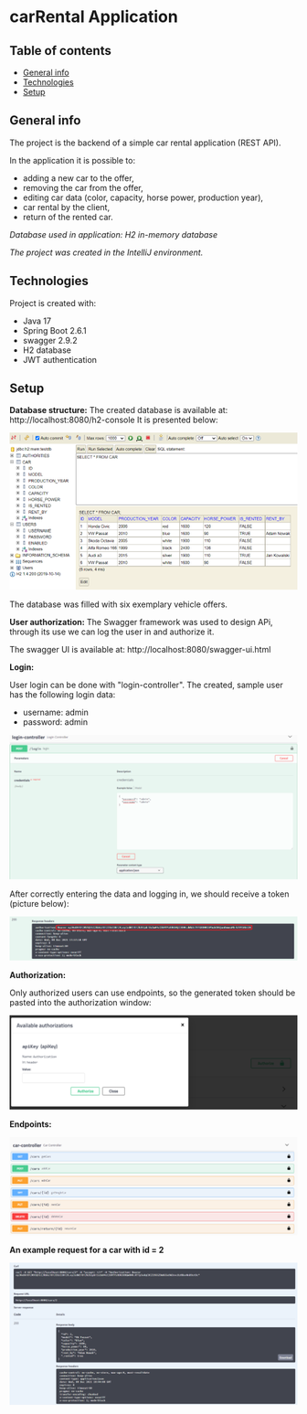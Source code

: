 # carRental Application


## Table of contents
* [General info](#general-info)
* [Technologies](#technologies)
* [Setup](#setup)

## General info
The project is the backend of a simple car rental application (REST API).

In the application it is possible to:
- adding a new car to the offer,
- removing the car from the offer,
- editing car data (color, capacity, horse power, production year),
- car rental by the client,
- return of the rented car.

*Database used in application: H2 in-memory database*

*The project was created in the IntelliJ environment.*
	
## Technologies
Project is created with:
* Java 17
* Spring Boot 2.6.1
* swagger 2.9.2
* H2 database
* JWT authentication

## Setup

**Database structure:**
The created database is available at: http://localhost:8080/h2-console
It is presented below:

![database_structure](./img/database.png)

The database was filled with six exemplary vehicle offers.

**User authorization:**
The Swagger framework was used to design APi, through its use we can log the user in and authorize it.

The swagger UI is available at: http://localhost:8080/swagger-ui.html

**Login:**

User login can be done with "login-controller". The created, sample user has the following login data:
* username: admin
* password: admin

![login](./img/login.png)

After correctly entering the data and logging in, we should receive a token (picture below):

![token](./img/token.png)

**Authorization:**

Only authorized users can use endpoints, so the generated token should be pasted into the authorization window:

![authorization](./img/authorization.png)

**Endpoints:**


![endpoints](./img/endpoints.png)


**An example request for a car with id = 2**

![example_request](./img/example.png)

